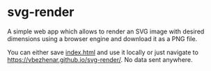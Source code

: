 # svg-render
A simple web app which allows to render an SVG image with desired dimensions using a browser engine
and download it as a PNG file.

You can either save 
[index.html](https://raw.githubusercontent.com/vbezhenar/svg-render/main/index.html) and use it
locally or just navigate to https://vbezhenar.github.io/svg-render/. No data sent anywhere.

